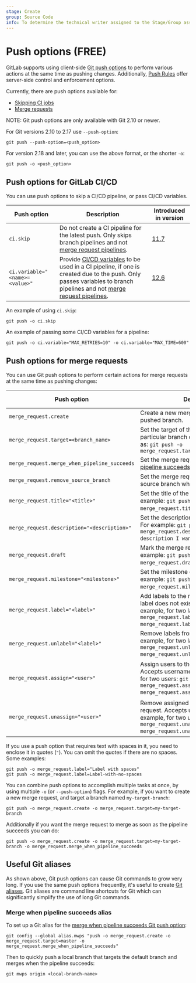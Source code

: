 ```yaml
---
stage: Create
group: Source Code
info: To determine the technical writer assigned to the Stage/Group associated with this page, see https://about.gitlab.com/handbook/product/ux/technical-writing/#assignments
---
```


# Push options **(FREE)**

GitLab supports using client-side [Git push options](https://git-scm.com/docs/git-push#Documentation/git-push.txt--oltoptiongt)
to perform various actions at the same time as pushing changes. Additionally, [Push Rules](repository/push_rules.md) offer server-side control and enforcement options.

Currently, there are push options available for:

- [Skipping CI jobs](#push-options-for-gitlab-cicd)
- [Merge requests](#push-options-for-merge-requests)

NOTE:
Git push options are only available with Git 2.10 or newer.

For Git versions 2.10 to 2.17 use `--push-option`:

```shell
git push --push-option=<push_option>
```

For version 2.18 and later, you can use the above format, or the shorter `-o`:

```shell
git push -o <push_option>
```

## Push options for GitLab CI/CD

You can use push options to skip a CI/CD pipeline, or pass CI/CD variables.

| Push option                    | Description                                                                                 | Introduced in version |
| ------------------------------ | ------------------------------------------------------------------------------------------- |---------------------- |
| `ci.skip`                      | Do not create a CI pipeline for the latest push. Only skips branch pipelines and not [merge request pipelines](../../ci/pipelines/merge_request_pipelines.md). | [11.7](https://gitlab.com/gitlab-org/gitlab-foss/-/merge_requests/15643) |
| `ci.variable="<name>=<value>"` | Provide [CI/CD variables](../../ci/variables/index.md) to be used in a CI pipeline, if one is created due to the push. Only passes variables to branch pipelines and not [merge request pipelines](../../ci/pipelines/merge_request_pipelines.md). | [12.6](https://gitlab.com/gitlab-org/gitlab/-/issues/27983) |

An example of using `ci.skip`:

```shell
git push -o ci.skip
```

An example of passing some CI/CD variables for a pipeline:

```shell
git push -o ci.variable="MAX_RETRIES=10" -o ci.variable="MAX_TIME=600"
```

## Push options for merge requests

You can use Git push options to perform certain actions for merge requests at the same
time as pushing changes:

| Push option                                  | Description                                                                                                     | Introduced in version |
| -------------------------------------------- | --------------------------------------------------------------------------------------------------------------- | --------------------- |
| `merge_request.create`                       | Create a new merge request for the pushed branch.                                                               | [11.10](https://gitlab.com/gitlab-org/gitlab-foss/-/merge_requests/26752) |
| `merge_request.target=<branch_name>`         | Set the target of the merge request to a particular branch or upstream project, such as: `git push -o merge_request.target=project_path/branch`                                                     | [11.10](https://gitlab.com/gitlab-org/gitlab-foss/-/merge_requests/26752) |
| `merge_request.merge_when_pipeline_succeeds` | Set the merge request to [merge when its pipeline succeeds](merge_requests/merge_when_pipeline_succeeds.md).    | [11.10](https://gitlab.com/gitlab-org/gitlab-foss/-/merge_requests/26752) |
| `merge_request.remove_source_branch`         | Set the merge request to remove the source branch when it's merged.                                             | [12.2](https://gitlab.com/gitlab-org/gitlab-foss/-/issues/64320)          |
| `merge_request.title="<title>"`              | Set the title of the merge request. For example: `git push -o merge_request.title="The title I want"`.                   | [12.2](https://gitlab.com/gitlab-org/gitlab-foss/-/issues/64320)          |
| `merge_request.description="<description>"`  | Set the description of the merge request. For example: `git push -o merge_request.description="The description I want"`. | [12.2](https://gitlab.com/gitlab-org/gitlab-foss/-/issues/64320)          |
| `merge_request.draft`                        | Mark the merge request as a draft. For example: `git push -o merge_request.draft`.                                      | [15.0](https://gitlab.com/gitlab-org/gitlab/-/issues/296673)          |
| `merge_request.milestone="<milestone>"`      | Set the milestone of the merge request. For example: `git push -o merge_request.milestone="3.0"`.                        | [14.1](https://gitlab.com/gitlab-org/gitlab/-/merge_requests/63960)       |
| `merge_request.label="<label>"`              | Add labels to the merge request. If the label does not exist, it is created. For example, for two labels: `git push -o merge_request.label="label1" -o merge_request.label="label2"`. | [12.3](https://gitlab.com/gitlab-org/gitlab-foss/-/merge_requests/31831) |
| `merge_request.unlabel="<label>"`            | Remove labels from the merge request. For example, for two labels: `git push -o merge_request.unlabel="label1" -o merge_request.unlabel="label2"`. | [12.3](https://gitlab.com/gitlab-org/gitlab-foss/-/merge_requests/31831) |
| `merge_request.assign="<user>"`              | Assign users to the merge request. Accepts username or user ID. For example, for two users: `git push -o merge_request.assign="user1" -o merge_request.assign="user2"`. | [13.10](https://gitlab.com/gitlab-org/gitlab/-/merge_requests/25904), support for usernames added in [15.5](https://gitlab.com/gitlab-org/gitlab/-/issues/344276) |
| `merge_request.unassign="<user>"`            | Remove assigned users from the merge request. Accepts username or user ID.For example, for two users: `git push -o merge_request.unassign="user1" -o merge_request.unassign="user2"`. | [13.10](https://gitlab.com/gitlab-org/gitlab/-/merge_requests/25904), support for usernames added in [15.5](https://gitlab.com/gitlab-org/gitlab/-/issues/344276) |

If you use a push option that requires text with spaces in it, you need to enclose it
in quotes (`"`). You can omit the quotes if there are no spaces. Some examples:

```shell
git push -o merge_request.label="Label with spaces"
git push -o merge_request.label=Label-with-no-spaces
```

You can combine push options to accomplish multiple tasks at once, by using
multiple `-o` (or `--push-option`) flags. For example, if you want to create a new
merge request, and target a branch named `my-target-branch`:

```shell
git push -o merge_request.create -o merge_request.target=my-target-branch
```

Additionally if you want the merge request to merge as soon as the pipeline succeeds you can do:

```shell
git push -o merge_request.create -o merge_request.target=my-target-branch -o merge_request.merge_when_pipeline_succeeds
```

## Useful Git aliases

As shown above, Git push options can cause Git commands to grow very long. If
you use the same push options frequently, it's useful to create
[Git aliases](https://git-scm.com/book/en/v2/Git-Basics-Git-Aliases). Git aliases
are command line shortcuts for Git which can significantly simplify the use of
long Git commands.

### Merge when pipeline succeeds alias

To set up a Git alias for the
[merge when pipeline succeeds Git push option](#push-options-for-merge-requests):

```shell
git config --global alias.mwps "push -o merge_request.create -o merge_request.target=master -o merge_request.merge_when_pipeline_succeeds"
```

Then to quickly push a local branch that targets the default branch and merges when the
pipeline succeeds:

```shell
git mwps origin <local-branch-name>
```
